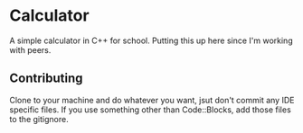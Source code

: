 # Calculator
A simple calculator in C++ for school. Putting this up here since I'm working with peers.

## Contributing
Clone to your machine and do whatever you want, jsut don't commit any IDE specific files. If you use something other than Code::Blocks, add those files to the gitignore.
